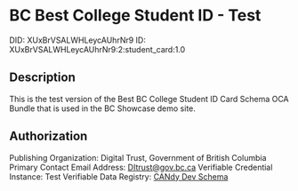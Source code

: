 # BC Best College Student ID - Test

DID: XUxBrVSALWHLeycAUhrNr9
ID: XUxBrVSALWHLeycAUhrNr9:2:student_card:1.0

## Description

This is the test version of the Best BC College Student ID Card Schema OCA Bundle that is used in the BC Showcase demo site.

## Authorization

Publishing Organization: Digital Trust, Government of British Columbia
Primary Contact Email Address: DItrust@gov.bc.ca
Verifiable Credential Instance: Test
Verifiable Data Registry: [CANdy Dev Schema](https://candyscan.idlab.org/tx/CANDY_DEV/domain/26292)
